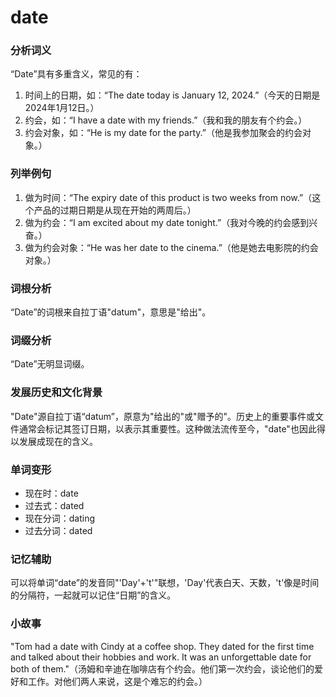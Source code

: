 # date

### 分析词义

  

“Date”具有多重含义，常见的有：

  

1.  时间上的日期，如：“The date today is January 12, 2024.”（今天的日期是2024年1月12日。）
2.  约会，如：“I have a date with my friends.”（我和我的朋友有个约会。）
3.  约会对象，如：“He is my date for the party.”（他是我参加聚会的约会对象。）

  

### 列举例句

  

1.  做为时间：“The expiry date of this product is two weeks from now.”（这个产品的过期日期是从现在开始的两周后。）
2.  做为约会：“I am excited about my date tonight.”（我对今晚的约会感到兴奋。）
3.  做为约会对象：“He was her date to the cinema.”（他是她去电影院的约会对象。）

  

### 词根分析

  

“Date”的词根来自拉丁语"datum"，意思是"给出"。

  

### 词缀分析

  

“Date”无明显词缀。

  

### 发展历史和文化背景

  

"Date"源自拉丁语“datum”，原意为"给出的"或"赠予的"。历史上的重要事件或文件通常会标记其签订日期，以表示其重要性。这种做法流传至今，"date"也因此得以发展成现在的含义。

  

### 单词变形

  

*   现在时：date
*   过去式：dated
*   现在分词：dating
*   过去分词：dated

  

### 记忆辅助

  

可以将单词“date”的发音同"'Day'+'t'"联想，'Day'代表白天、天数，'t'像是时间的分隔符，一起就可以记住“日期”的含义。

  

### 小故事

  

"Tom had a date with Cindy at a coffee shop. They dated for the first time and talked about their hobbies and work. It was an unforgettable date for both of them."（汤姆和辛迪在咖啡店有个约会。他们第一次约会，谈论他们的爱好和工作。对他们两人来说，这是个难忘的约会。）
